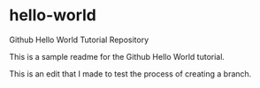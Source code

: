 # hello-world
Github Hello World Tutorial Repository

This is a sample readme for the Github Hello World tutorial.

This is an edit that I made to test the process of creating a branch.
